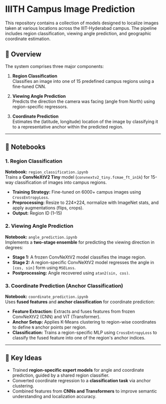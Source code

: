 # IIITH Campus Image Prediction

This repository contains a collection of models designed to localize images taken at various locations across the IIIT-Hyderabad campus. The pipeline includes region classification, viewing angle prediction, and geographic coordinate estimation.

## 📌 Overview

The system comprises three major components:

1. **Region Classification**  
   Classifies an image into one of 15 predefined campus regions using a fine-tuned CNN.

2. **Viewing Angle Prediction**  
   Predicts the direction the camera was facing (angle from North) using region-specific regressors.

3. **Coordinate Prediction**  
   Estimates the (latitude, longitude) location of the image by classifying it to a representative anchor within the predicted region.

---

## 📂 Notebooks

### 1. Region Classification
**Notebook:** `region_classification.ipynb`  
Trains a **ConvNeXtV2 Tiny** model (`convnextv2_tiny.fcmae_ft_in1k`) for 15-way classification of images into campus regions.  
- **Training Strategy:** Fine-tuned on 6000+ campus images using `CrossEntropyLoss`.
- **Preprocessing:** Resize to 224×224, normalize with ImageNet stats, and apply augmentations (flips, crops).
- **Output:** Region ID (1–15)

### 2. Viewing Angle Prediction
**Notebook:** `angle_prediction.ipynb`  
Implements a **two-stage ensemble** for predicting the viewing direction in degrees:
- **Stage 1:** A frozen ConvNeXtV2 model classifies the image region.
- **Stage 2:** A region-specific ConvNeXtV2 model regresses the angle in `[cos, sin]` form using `MSELoss`.
- **Postprocessing:** Angle recovered using `atan2(sin, cos)`.

### 3. Coordinate Prediction (Anchor Classification)
**Notebook:** `coordinate_prediction.ipynb`  
Uses **fused features** and **anchor classification** for coordinate prediction:
- **Feature Extraction:** Extracts and fuses features from frozen ConvNeXtV2 (CNN) and ViT (Transformer).
- **Anchor Setup:** Applies K-Means clustering to region-wise coordinates to define `N` anchor points per region.
- **Classification:** Trains a region-specific MLP using `CrossEntropyLoss` to classify the fused feature into one of the region's anchor indices.

---

## 🧠 Key Ideas

- Trained **region-specific expert models** for angle and coordinate prediction, guided by a shared region classifier.
- Converted coordinate regression to a **classification task** via anchor clustering.
- Combined features from **CNNs and Transformers** to improve semantic understanding and localization accuracy.
